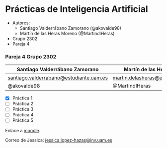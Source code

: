 # Prácticas de Inteligencia Artificial

- Autores:
    - Santiago Valderrábano Zamorano (@akovalde98)
    - Martín de las Heras Moreno (@MartindlHeras)
- Grupo 2302
- Pareja 4

### Pareja 4 Grupo 2302

Santiago Valderrábano Zamorano | Martín de las Heras Moreno
------------------------------ | --------------------------
santiago.valderrabano@estudiante.uam.es | martin.delasheras@estudiante.uam.es
@akovalde98 | @MartindlHeras

- [x] Práctica 1
- [ ] Práctica 2
- [ ] Práctica 3
- [ ] Práctica 4
- [ ] Práctica 5

Enlace a [moodle](https://moodle.uam.es/course/view.php?id=62174).

Correo de Jessica: jessica.lopez-hazas@inv.uam.es
